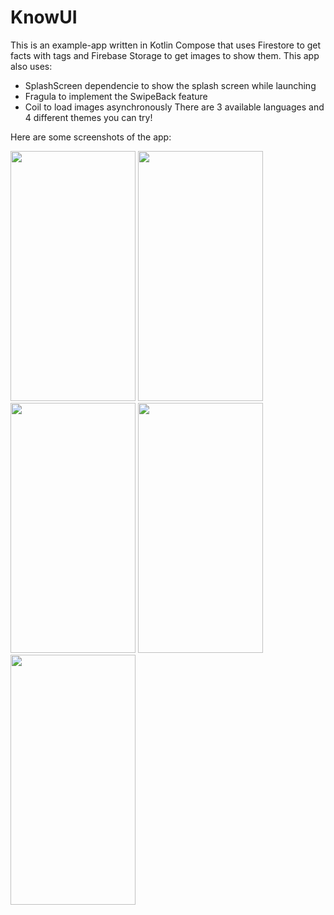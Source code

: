 # KnowUI
This is an example-app written in Kotlin Compose that uses Firestore to get facts with tags and Firebase Storage to get images to show them.
This app also uses:
  * SplashScreen dependencie to show the splash screen while launching
  * Fragula to implement the SwipeBack feature
  * Coil to load images asynchronously
There are 3 available languages and 4 different themes you can try! 

Here are some screenshots of the app: 

<img src="https://github.com/MrRuslanYT/KnowUI/assets/104719315/d146b573-55e4-49ef-989f-e0dcb5512e92" width="200" height="400" />
<img src="https://github.com/MrRuslanYT/KnowUI/assets/104719315/64c2ba11-903e-44a3-aade-6e69b508bebe" width="200" height="400" />
<img src="https://github.com/MrRuslanYT/KnowUI/assets/104719315/405d842e-acf9-4aee-ba16-dc1f80b3aa0e" width="200" height="400" />
<img src="https://github.com/MrRuslanYT/KnowUI/assets/104719315/4f9797e3-db25-4cb5-9959-948525a1742d" width="200" height="400" />
<img src="https://github.com/MrRuslanYT/KnowUI/assets/104719315/531fdb5c-4908-4d67-bcd7-a483cb83013d" width="200" height="400" />
